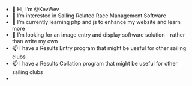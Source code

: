 - 👋 Hi, I’m @KevWev
- 👀 I’m interested in Sailing Related Race Management Software
- 🌱 I’m currently learning php and js to enhance my website and learn more
- 💞️ I’m looking for an image entry and display software solution - rather than write my own
- 📫 I have a Results Entry program that might be useful for other sailing clubs
- 📫 I have a Results Collation program that might be useful for other sailing clubs
- 

<!---
KevWev/KevWev is a ✨ special ✨ repository because its `README.md` (this file) appears on your GitHub profile.
You can click the Preview link to take a look at your changes.
--->
